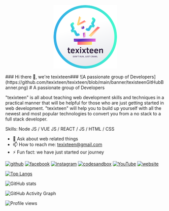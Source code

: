 <p align="center"><img src="https://raw.githubusercontent.com/texixteen/texixteen/main/logo/texixteenLogoGitHubBackground.png" alt="texixteen official logo"/></p>
### Hi there 👋, we're texixteen### 
![A passionate group of Developers](https://github.com/texixteen/texixteen/blob/main/banner/texisteenGitHubBanner.png)
# A passionate group of Developers

"texixteen" is all about teaching web development skills and techniques in a practical manner that will be helpful for those who are just getting started in web development. "texixteen" will help you to build up yourself with all the newest and most popular technologies to convert you from a no stack to a full stack developer.

Skills: Node JS / VUE JS / REACT / JS / HTML / CSS

- 💬 Ask about web related things 
- 📫 How to reach me: texixteen@gmail.com 
- ⚡ Fun fact: we have just started our journey 


[<img src='https://cdn.jsdelivr.net/npm/simple-icons@3.0.1/icons/github.svg' alt='github' height='40'>](https://github.com/texixteen)  [<img src='https://cdn.jsdelivr.net/npm/simple-icons@3.0.1/icons/facebook.svg' alt='facebook' height='40'>](https://www.facebook.com/groups/texixteen)  [<img src='https://cdn.jsdelivr.net/npm/simple-icons@3.0.1/icons/instagram.svg' alt='instagram' height='40'>](https://www.instagram.com/texixteen/)  [<img src='https://cdn.jsdelivr.net/npm/simple-icons@3.0.1/icons/codesandbox.svg' alt='codesandbox' height='40'>](https://codesandbox.io/u/texixteen)  [<img src='https://cdn.jsdelivr.net/npm/simple-icons@3.0.1/icons/youtube.svg' alt='YouTube' height='40'>](https://www.youtube.com/channel/UC-qJ04QpuFEWUSwoSTrwm-A)  [<img src='https://cdn.jsdelivr.net/npm/simple-icons@3.0.1/icons/icloud.svg' alt='website' height='40'>](https://www.youtube.com/channel/UC-qJ04QpuFEWUSwoSTrwm-A)  

[![Top Langs](https://github-readme-stats.vercel.app/api/top-langs/?username=texixteen)](https://github.com/anuraghazra/github-readme-stats)

![GitHub stats](https://github-readme-stats.vercel.app/api?username=texixteen&show_icons=true)  

![GitHub Activity Graph](https://activity-graph.herokuapp.com/graph?username=texixteen)  

![Profile views](https://gpvc.arturio.dev/texixteen)  
